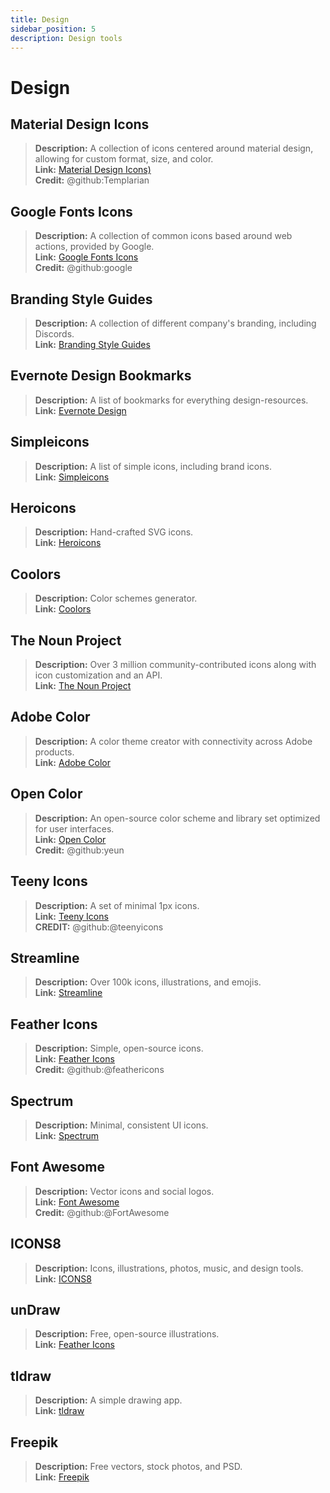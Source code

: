 ```yaml
---
title: Design
sidebar_position: 5
description: Design tools
---
```


# Design

## **Material Design Icons**

> **Description:** A collection of icons centered around material design, allowing for custom format, size, and color. <br/>
**Link:** [Material Design Icons)](https://materialdesignicons.com/)  <br/>
**Credit:** @github:Templarian

## **Google Fonts Icons**

> **Description:** A collection of common icons based around web actions, provided by Google. <br/>
**Link:** [Google Fonts Icons](https://fonts.google.com/icons) <br/>
**Credit:** @github:google

## **Branding Style Guides**

> **Description:** A collection of different company's branding, including Discords.   <br/>
**Link:** [Branding Style Guides](https://brandingstyleguides.com/)

## **Evernote Design Bookmarks**

> **Description:** A list of bookmarks for everything design-resources.  <br/>
**Link:** [Evernote Design](https://www.evernote.design/)  <br/>

## **Simpleicons**

> **Description:** A list of simple icons, including brand icons.   <br/>
**Link:** [Simpleicons](https://simpleicons.org/)

## **Heroicons**

> **Description:** Hand-crafted SVG icons.   <br/>
**Link:** [Heroicons](https://heroicons.com/)

## **Coolors**

> **Description:** Color schemes generator.   <br/>
**Link:** [Coolors](https://coolors.co/)

## **The Noun Project**

> **Description:** Over 3 million community-contributed icons along with icon customization and an API.  <br/>
**Link:** [The Noun Project](https://thenounproject.com/)

## **Adobe Color**

> **Description:** A color theme creator with connectivity across Adobe products.  <br/>
**Link:** [Adobe Color](https://color.adobe.com/)

## **Open Color**

> **Description:** An open-source color scheme and library set optimized for user interfaces.  <br/>
**Link:** [Open Color](https://yeun.github.io/open-color/)  <br/>
**Credit:** @github:yeun

## **Teeny Icons**

> **Description:** A set of minimal 1px icons.  <br/>
**Link:** [Teeny Icons](https://teenyicons.com/)  <br/>
**CREDIT:** @github:@teenyicons

## **Streamline**

> **Description:** Over 100k icons, illustrations, and emojis.  <br/>
**Link:** [Streamline](https://streamlinehq.com/)  

## **Feather Icons**

> **Description:** Simple, open-source icons.  <br/>
**Link:** [Feather Icons](https://feathericons.com/)  <br/>
**Credit:** @github:@feathericons

## **Spectrum**

> **Description:** Minimal, consistent UI icons.  <br/>
**Link:** [Spectrum](https://spectrum.adobe.com/page/icons/)  

## **Font Awesome**

> **Description:** Vector icons and social logos.  <br/>
**Link:** [Font Awesome](https://fontawesome.com/)  <br/>
**Credit:** @github:@FortAwesome

## **ICONS8**

> **Description:** Icons, illustrations, photos, music, and design tools.  <br/>
**Link:** [ICONS8](https://icons8.com/)  

## **unDraw**

> **Description:** Free, open-source illustrations.  <br/>
**Link:** [Feather Icons](https://undraw.co/)  

## **tldraw**

> **Description:** A simple drawing app.  <br/>
**Link:** [tldraw](https://www.tldraw.com/)

## **Freepik**

> **Description:** Free vectors, stock photos, and PSD.  <br/>
**Link:** [Freepik](https://freepik.com/)
